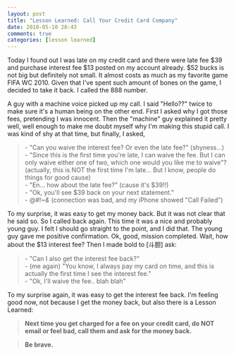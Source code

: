 ```yaml
---
layout: post
title: "Lesson Learned: Call Your Credit Card Company"
date: 2010-05-10 20:43
comments: true
categories: [lesson learned]
---
```

Today I found out I was late on my credit card and there were late fee $39 and purchase interest fee $13 posted on my account already. $52 bucks is not big but definitely not small. It almost costs as much as my favorite game FIFA WC 2010. Given that I've spent such amount of bones on the game, I decided to take it back. I called the 888 number.
 
A guy with a machine voice picked up my call. I said "Hello??" twice to make sure it's a human being on the other end. First I asked why I got those fees, pretending I was innocent. Then the "machine" guy explained it pretty well, well enough to make me doubt myself why I'm making this stupid call. I was kind of shy at that time, but finally, I asked,
 
> \- "Can you waive the interest fee? Or even the late fee?"  (shyness…)  
> \- "Since this is the first time you're late, I can waive the fee. But I can only waive either one of two, which one would you like me to waive"?  (actually, this is NOT the first time I'm late… But I know, people do things for good cause)  
> \- "En… how about the late fee?" (cause it's $39!!)  
> \- "Ok, you'll see $39 back on your next statement."  
> \- @#!~*&* (connection was bad, and my iPhone showed "Call Failed")  
 
To my surprise, it was easy to get my money back. But it was not clear that he said so. So I called back again. This time it was a nice and probably young guy. I felt I should go straight to the point, and I did that. The young guy gave me positive confirmation. Ok, good, mission completed. Wait, how about the $13 interest fee? Then I made bold  to [斗胆] ask:
 
> \- "Can I also get the interest fee back?"  
> \- (me again) "You know, I always pay my card on time, and this is actually the first time I see the interest fee."  
> \- "Ok, I'll waive the fee.. blah blah"  
 
To my surprise again, it was easy to get the interest fee back. I'm feeling good now, not because I get the money back, but also there is a Lesson Learned:

>**Next time you get charged for a fee on your credit card, do NOT email or feel bad, call them and ask for the money back.**

>**Be brave.**
